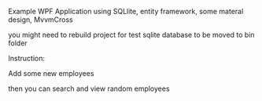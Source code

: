 Example WPF Application using SQLlite, entity framework, some materal design, MvvmCross

you might need to rebuild project for test sqlite database to be moved to bin folder

Instruction:

Add some new employees

then you can search and view random employees

